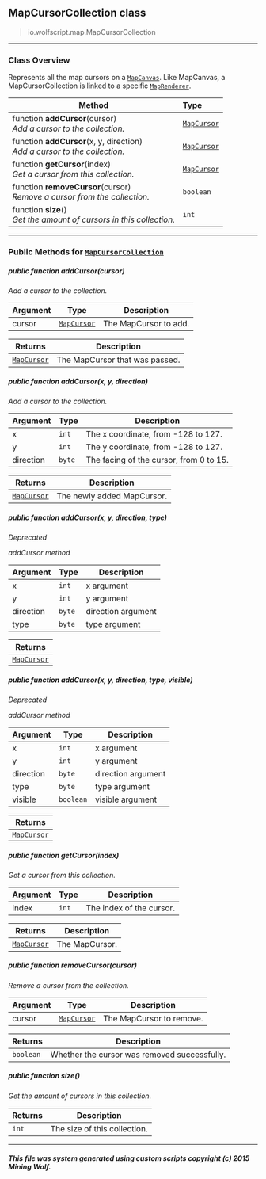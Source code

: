 ## MapCursorCollection __class__

>io.wolfscript.map.MapCursorCollection

---

### Class Overview

Represents all the map cursors on a [`MapCanvas`](MapCanvas.md). Like MapCanvas, a MapCursorCollection is linked to a specific [`MapRenderer`](MapRenderer.md).

Method | Type   
--- | :--- 
 function __addCursor__(cursor) <br> _Add a cursor to the collection._ | [`MapCursor`](MapCursor.md)
 function __addCursor__(x, y, direction) <br> _Add a cursor to the collection._ | [`MapCursor`](MapCursor.md)
 function __getCursor__(index) <br> _Get a cursor from this collection._ | [`MapCursor`](MapCursor.md)
 function __removeCursor__(cursor) <br> _Remove a cursor from the collection._ | `boolean`
 function __size__() <br> _Get the amount of cursors in this collection._ | `int`



---


### Public Methods for [`MapCursorCollection`](MapCursorCollection.md)

##### <a id='addcursor'></a>public  function __addCursor__(cursor)

_Add a cursor to the collection._

Argument | Type | Description  
--- | --- | --- 
cursor | [`MapCursor`](MapCursor.md) | The MapCursor to add.

Returns | Description
--- | --- 
[`MapCursor`](MapCursor.md) | The MapCursor that was passed.


##### <a id='addcursor'></a>public  function __addCursor__(x, y, direction)

_Add a cursor to the collection._

Argument | Type | Description  
--- | --- | --- 
x | `int` | The x coordinate, from -128 to 127.
y | `int` | The y coordinate, from -128 to 127.
direction | `byte` | The facing of the cursor, from 0 to 15.

Returns | Description
--- | --- 
[`MapCursor`](MapCursor.md) | The newly added MapCursor.


##### <a id='addcursor'></a>public  function __addCursor__(x, y, direction, type)
_Deprecated_

_addCursor method_

Argument | Type | Description  
--- | --- | --- 
x | `int` | x argument
y | `int` | y argument
direction | `byte` | direction argument
type | `byte` | type argument

Returns | 
--- | 
[`MapCursor`](MapCursor.md) |


##### <a id='addcursor'></a>public  function __addCursor__(x, y, direction, type, visible)
_Deprecated_

_addCursor method_

Argument | Type | Description  
--- | --- | --- 
x | `int` | x argument
y | `int` | y argument
direction | `byte` | direction argument
type | `byte` | type argument
visible | `boolean` | visible argument

Returns | 
--- | 
[`MapCursor`](MapCursor.md) |


##### <a id='getcursor'></a>public  function __getCursor__(index)

_Get a cursor from this collection._

Argument | Type | Description  
--- | --- | --- 
index | `int` | The index of the cursor.

Returns | Description
--- | --- 
[`MapCursor`](MapCursor.md) | The MapCursor.


##### <a id='removecursor'></a>public  function __removeCursor__(cursor)

_Remove a cursor from the collection._

Argument | Type | Description  
--- | --- | --- 
cursor | [`MapCursor`](MapCursor.md) | The MapCursor to remove.

Returns | Description
--- | --- 
`boolean` | Whether the cursor was removed successfully.


##### <a id='size'></a>public  function __size__()

_Get the amount of cursors in this collection._

Returns | Description
--- | --- 
`int` | The size of this collection.


---


##### This file was system generated using custom scripts copyright (c) 2015 Mining Wolf.
	

